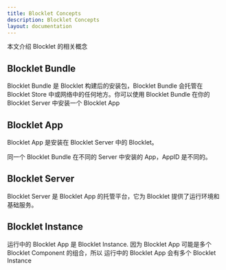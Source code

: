 ```yaml
---
title: Blocklet Concepts
description: Blocklet Concepts
layout: documentation
---
```


本文介绍 Blocklet 的相关概念

## Blocklet Bundle

Blocklet Bundle 是 Blocklet 构建后的安装包，Blocklet Bundle 会托管在 Blocklet Store 中或网络中的任何地方。你可以使用 Blocklet Bundle 在你的 Blocklet Server 中安装一个 Blocklet App

## Blocklet App

Blocklet App 是安装在 Blocklet Server 中的 Blocklet。

同一个 Blocklet Bundle 在不同的 Server 中安装的 App，AppID 是不同的。

## Blocklet Server

Blocklet Server 是 Blocklet App 的托管平台，它为 Blocklet 提供了运行环境和基础服务。

## Blocklet Instance

运行中的 Blocklet App 是 Blocklet Instance. 因为 Blocklet App 可能是多个 Blocklet Component 的组合，所以 运行中的 Blocklet App 会有多个 Blocklet Instance
